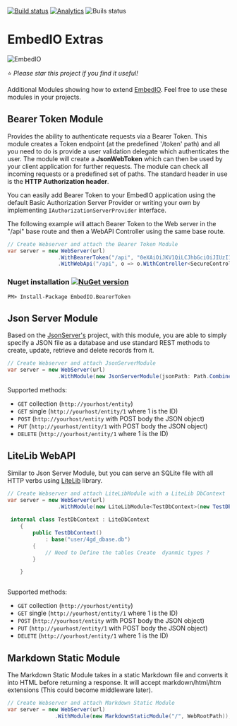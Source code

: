 [![Build status](https://ci.appveyor.com/api/projects/status/70runy7vrgix31j5?svg=true)](https://ci.appveyor.com/project/geoperez/embedio-extras)
[![Analytics](https://ga-beacon.appspot.com/UA-8535255-2/unosquare/embedio-extras/)](https://github.com/igrigorik/ga-beacon)
![Buils status](https://github.com/unosquare/embedio-extras/workflows/.NET%20Core%20CI/badge.svg)
 
# EmbedIO Extras

![EmbedIO](https://raw.githubusercontent.com/unosquare/embedio/master/images/embedio.png)

:star: *Please star this project if you find it useful!*

Additional Modules showing how to extend [EmbedIO](https://github.com/unosquare/embedio). Feel free to use these modules in your projects.

## Bearer Token Module

Provides the ability to authenticate requests via a Bearer Token. This module creates a Token endpoint (at the predefined '/token' path) and all you need to do is provide a user validation delegate which authenticates the user. The module will create a **JsonWebToken** which can then be used by your client application for further requests. The module can check all incoming requests or a predefined set of paths. The standard header in use is the **HTTP Authorization header**.

You can easily add Bearer Token to your EmbedIO application using the default Basic Authorization Server Provider or writing your own by implementing `IAuthorizationServerProvider` interface.

The following example will attach Bearer Token to the Web server in the "/api" base route and then a WebAPI Controller using the same base route.

```csharp
// Create Webserver and attach the Bearer Token Module
var server = new WebServer(url)
                .WithBearerToken("/api", "0eXAiOiJKV1QiLCJhbGciOiJIUzI1NiJ9eyJjbGF")
                .WithWebApi("/api", o => o.WithController<SecureController>());
```

### Nuget installation [![NuGet version](https://badge.fury.io/nu/EmbedIO.BearerToken.svg)](http://badge.fury.io/nu/EmbedIO.BearerToken)

```
PM> Install-Package EmbedIO.BearerToken
```

## Json Server Module

Based on the [JsonServer's](https://github.com/typicode/json-server) project, with this module, you are able to simply specify a 
JSON file as a database and use standard REST methods to create, update, retrieve and delete records from it. 

```csharp
// Create Webserver and attach JsonServerModule
var server = new WebServer(url)
                .WithModule(new JsonServerModule(jsonPath: Path.Combine(WebRootPath, "database.json");               
```

Supported methods: 

* `GET` collection (`http://yourhost/entity`) 
* `GET` single (`http://yourhost/entity/1` where 1 is the ID)
* `POST` (`http://yourhost/entity` with POST body the JSON object)
* `PUT` (`http://yourhost/entity/1` with POST body the JSON object)
* `DELETE` (`http://yourhost/entity/1` where 1 is the ID)

## LiteLib WebAPI

Similar to Json Server Module, but you can serve an SQLite file with all HTTP verbs using [LiteLib](https://github.com/unosquare/litelib) library.

```csharp
// Create Webserver and attach LiteLibModule with a LiteLib DbContext
var server = new WebServer(url)
                .WithModule(new LiteLibModule<TestDbContext>(new TestDbContext(), "/dbapi"));
                
 internal class TestDbContext : LiteDbContext
    {
        public TestDbContext()
            : base("user/4gd_dbase.db")
        {
            // Need to Define the tables Create  dyanmic types ?
        }

    }                
                
```

Supported methods: 

* `GET` collection (`http://yourhost/entity`) 
* `GET` single (`http://yourhost/entity/1` where 1 is the ID)
* `POST` (`http://yourhost/entity` with POST body the JSON object)
* `PUT` (`http://yourhost/entity/1` with POST body the JSON object)
* `DELETE` (`http://yourhost/entity/1` where 1 is the ID)



## Markdown Static Module

The Markdown Static Module takes in a static Markdown file and converts it into HTML before returning a response. 
It will accept markdown/html/htm extensions (This could become middleware later).

```csharp
// Create Webserver and attach Markdown Static Module
var server = new WebServer(url)
               .WithModule(new MarkdownStaticModule("/", WebRootPath));
```
